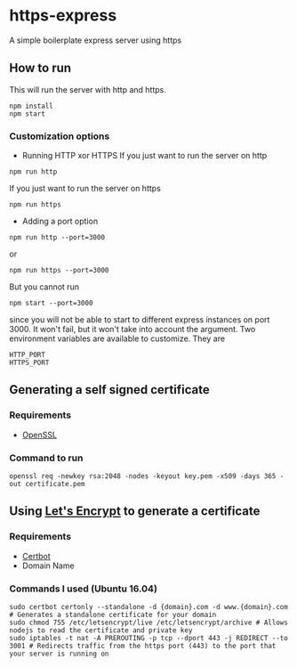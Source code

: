 # https-express
A simple boilerplate express server using https

## How to run
This will run the server with http and https.
```
npm install
npm start
```
### Customization options
* Running HTTP xor HTTPS
If you just want to run the server on http
```
npm run http
```
If you just want to run the server on https
```
npm run https
```
* Adding a port option
```
npm run http --port=3000
```
or
```
npm run https --port=3000
```
But you cannot run 
```
npm start --port=3000
```
since you will not be able to start to different express instances on port 3000. It won't fail, but it won't take into account the argument. Two environment variables are available to customize. They are
```
HTTP_PORT
HTTPS_PORT
```

## Generating a self signed certificate
### Requirements
* [OpenSSL](https://www.digitalocean.com/community/tutorials/openssl-essentials-working-with-ssl-certificates-private-keys-and-csrs)

### Command to run
```
openssl req -newkey rsa:2048 -nodes -keyout key.pem -x509 -days 365 -out certificate.pem
```

## Using [Let's Encrypt](https://letsencrypt.org) to generate a certificate
### Requirements
* [Certbot](https://certbot.eff.org)
* Domain Name

### Commands I used (Ubuntu 16.04)
``` shell
sudo certbot certonly --standalone -d {domain}.com -d www.{domain}.com # Generates a standalone certificate for your domain
sudo chmod 755 /etc/letsencrypt/live /etc/letsencrypt/archive # Allows nodejs to read the certificate and private key
sudo iptables -t nat -A PREROUTING -p tcp --dport 443 -j REDIRECT --to 3001 # Redirects traffic from the https port (443) to the port that your server is running on
```
